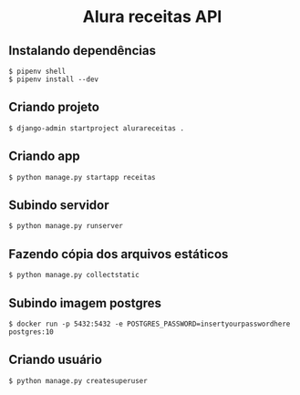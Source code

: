 <h1 align="center"> Alura receitas API </h1>

## Instalando dependências
```
$ pipenv shell
$ pipenv install --dev
```
## Criando projeto
```
$ django-admin startproject alurareceitas .
```
## Criando app
```
$ python manage.py startapp receitas
```
## Subindo servidor
```
$ python manage.py runserver
```
## Fazendo cópia dos arquivos estáticos
```
$ python manage.py collectstatic
```
## Subindo imagem postgres
```
$ docker run -p 5432:5432 -e POSTGRES_PASSWORD=insertyourpasswordhere postgres:10
```
## Criando usuário
```
$ python manage.py createsuperuser
```



